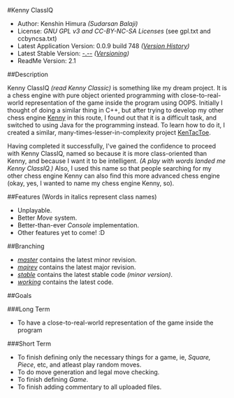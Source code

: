 #Kenny ClassIQ
* Author: Kenshin Himura *(Sudarsan Balaji)*
* License: *GNU GPL v3 and CC-BY-NC-SA Licenses* (see gpl.txt and ccbyncsa.txt)
* Latest Application Version: 0.0.9 build 748 *([Version History](https://github.com/kenshinthebattosai/KennyClassIQ/blob/master/Version%20History.md#version-history))*
* Latest Stable Version: [-.--](https://github.com/kenshinthebattosai/KennyClassIQ/tree/stable) *([Versioning](https://github.com/kenshinthebattosai/KennyClassIQ/blob/master/Versioning.md#versioning))*
* ReadMe Version: 2.1

##Description

Kenny ClassIQ *(read Kenny Classic)* is something like my dream project. It is a chess engine with pure object oriented programming with close-to-real-world representation of the game inside the program using OOPS. Initially I thought of doing a similar thing in C++, but after trying to develop my other chess engine [Kenny](https://www.github.com/kenshinthebattosai/Kenny) in this route, I found out that it is a difficult task, and switched to using Java for the programming instead. To learn how to do it, I created a similar, many-times-lesser-in-complexity project [KenTacToe](https://www.github.com/kenshinthebattosai/KenTacToe).

Having completed it successfully, I've gained the confidence to proceed with Kenny ClassIQ, named so because it is more class-oriented than Kenny, and because I want it to be intelligent. *(A play with words landed me Kenny ClassIQ.)* Also, I used this name so that people searching for my other chess engine Kenny can also find this more advanced chess engine (okay, yes, I wanted to name my chess engine Kenny, so).

##Features
(Words in italics represent class names)

* Unplayable.
* Better *Move* system.
* Better-than-ever *Console* implementation.
* Other features yet to come! :D

##Branching
* *[master](https://github.com/kenshinthebattosai/KennyClassIQ)* contains the latest minor revision.
* *[majrev](https://github.com/kenshinthebattosai/KennyClassIQ/tree/majrev)* contains the latest major revision.
* *[stable](https://github.com/kenshinthebattosai/KennyClassIQ/tree/stable)* contains the latest stable code *(minor version)*.
* *[working](https://github.com/kenshinthebattosai/KennyClassIQ/tree/minrev)* contains the latest code.

##Goals

###Long Term
* To have a close-to-real-world representation of the game inside the program

###Short Term
* To finish defining only the necessary things for a game, ie, *Square, Piece*, etc, and atleast play random moves.
* To do move generation and legal move checking.
* To finish defining *Game*.
* To finish adding commentary to all uploaded files.